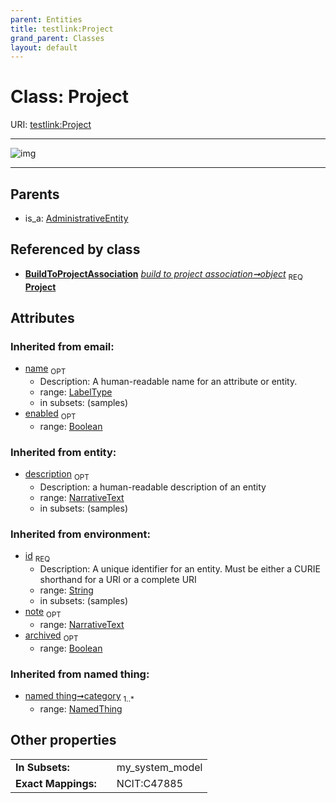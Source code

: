 ```yaml
---
parent: Entities
title: testlink:Project
grand_parent: Classes
layout: default
---
```


# Class: Project




URI: [testlink:Project](https://w3id.org/testlink/vocab/Project)


---

![img](http://yuml.me/diagram/nofunky;dir:TB/class/[BuildToProjectAssociation]-%20object%201..1%3E[Project%7Cid(i):string;name(i):label_type%20%3F;enabled(i):boolean%20%3F;archived(i):boolean%20%3F;description(i):narrative_text%20%3F;note(i):narrative_text%20%3F],[AdministrativeEntity]%5E-[Project],[NamedThing],[BuildToProjectAssociation],[AdministrativeEntity])

---


## Parents

 *  is_a: [AdministrativeEntity](AdministrativeEntity.md)

## Referenced by class

 *  **[BuildToProjectAssociation](BuildToProjectAssociation.md)** *[build to project association➞object](build_to_project_association_object.md)*  <sub>REQ</sub>  **[Project](Project.md)**

## Attributes


### Inherited from email:

 * [name](name.md)  <sub>OPT</sub>
    * Description: A human-readable name for an attribute or entity.
    * range: [LabelType](types/LabelType.md)
    * in subsets: (samples)
 * [enabled](enabled.md)  <sub>OPT</sub>
    * range: [Boolean](types/Boolean.md)

### Inherited from entity:

 * [description](description.md)  <sub>OPT</sub>
    * Description: a human-readable description of an entity
    * range: [NarrativeText](types/NarrativeText.md)
    * in subsets: (samples)

### Inherited from environment:

 * [id](id.md)  <sub>REQ</sub>
    * Description: A unique identifier for an entity. Must be either a CURIE shorthand for a URI or a complete URI
    * range: [String](types/String.md)
    * in subsets: (samples)
 * [note](note.md)  <sub>OPT</sub>
    * range: [NarrativeText](types/NarrativeText.md)
 * [archived](archived.md)  <sub>OPT</sub>
    * range: [Boolean](types/Boolean.md)

### Inherited from named thing:

 * [named thing➞category](named_thing_category.md)  <sub>1..*</sub>
    * range: [NamedThing](NamedThing.md)

## Other properties

|  |  |  |
| --- | --- | --- |
| **In Subsets:** | | my_system_model |
| **Exact Mappings:** | | NCIT:C47885 |

